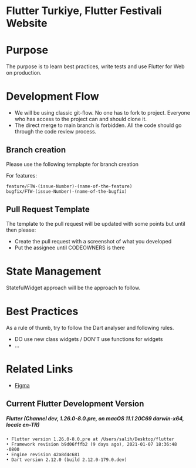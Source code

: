 # Flutter Turkiye, Flutter Festivali Website

# Purpose

The purpose is to learn best practices, write tests and use Flutter for Web on production.

# Development Flow

- We will be using classic git-flow. No one has to fork to project. Everyone who has access to the project can and should clone it. 
- The direct merge to main branch is forbidden. All the code should go through the code review process.

## Branch creation 

Please use the following templapte for branch creation

For features:
```
feature/FTW-(issue-Number)-(name-of-the-feature)
bugfix/FTW-(issue-Number)-(name-of-the-bugfix)
```

## Pull Request Template
The template to the pull request will be updated with some points but until then please:

- Create the pull request with a screenshot of what you developed
- Put the assignee until CODEOWNERS is there

# State Management
StatefulWidget approach will be the approach to follow. 

# Best Practices

As a rule of thumb, try to follow the Dart analyser and following rules. 

- DO use new class widgets / DON'T use functions for widgets
- ...

# Related Links

- [Figma]( https://www.figma.com/file/hREXj4gXWuZ9dSvoW7q2ev/Flutter-Türkiye )

## Current Flutter Development Version 

##### Flutter (Channel dev, 1.26.0-8.0.pre, on macOS 11.1 20C69 darwin-x64, locale en-TR)

    • Flutter version 1.26.0-8.0.pre at /Users/salih/Desktop/flutter
    • Framework revision b9d06fffb2 (9 days ago), 2021-01-07 18:36:48 -0800
    • Engine revision 42a8d4c681
    • Dart version 2.12.0 (build 2.12.0-179.0.dev)
